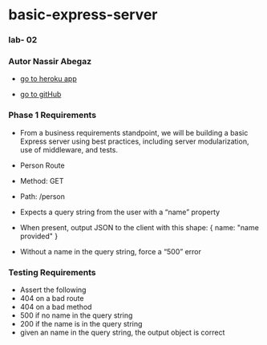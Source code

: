 # basic-express-server

### lab- 02 
### Autor Nassir Abegaz

- <a href=https://dashboard.heroku.com/apps/nassir-server-deploy-dev class="icon fa-twitter"><span      class="label">go to heroku app </span></a>

- <a href=https://github.com/nassir1976/basic-express-server class="icon fa-twitter"><span class="label">go to gitHub </span></a>

<!-- - <a href=https://github.com/nassir1976/server-deployment-practice/pull/2 class="icon fa-twitter"><span class="label"> pull request </span></a> -->

### Phase 1 Requirements
- From a business requirements standpoint, we will be building a basic Express server using best practices, including server modularization, use of middleware, and tests.

- Person Route
- Method: GET
- Path: /person
- Expects a query string from the user with a “name” property
- When present, output JSON to the client with this shape: { name: "name provided" }
- Without a name in the query string, force a “500” error

### Testing Requirements
- Assert the following
- 404 on a bad route
- 404 on a bad method
- 500 if no name in the query string
- 200 if the name is in the query string
- given an name in the query string, the output object is correct